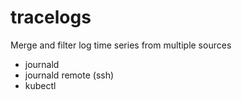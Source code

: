# tracelogs

Merge and filter log time series from multiple sources

- journald
- journald remote (ssh)
- kubectl 
